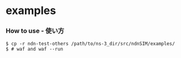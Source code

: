 # examples

### How to use - 使い方

```shell
$ cp -r ndn-test-others /path/to/ns-3_dir/src/ndnSIM/examples/
$ # waf and waf --run
```
